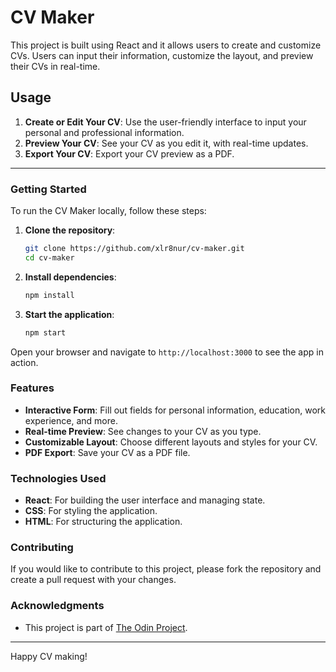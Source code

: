 # CV Maker

This project is built using React and it allows users to create and customize CVs. Users can input their information, customize the layout, and preview their CVs in real-time.

## Usage

1. **Create or Edit Your CV**: Use the user-friendly interface to input your personal and professional information.
2. **Preview Your CV**: See your CV as you edit it, with real-time updates.
3. **Export Your CV**: Export your CV preview as a PDF.

---

### Getting Started

To run the CV Maker locally, follow these steps:

1. **Clone the repository**:
    ```bash
    git clone https://github.com/xlr8nur/cv-maker.git
    cd cv-maker
    ```

2. **Install dependencies**:
    ```bash
    npm install
    ```

3. **Start the application**:
    ```bash
    npm start
    ```

Open your browser and navigate to `http://localhost:3000` to see the app in action.

### Features

- **Interactive Form**: Fill out fields for personal information, education, work experience, and more.
- **Real-time Preview**: See changes to your CV as you type.
- **Customizable Layout**: Choose different layouts and styles for your CV.
- **PDF Export**: Save your CV as a PDF file.

### Technologies Used

- **React**: For building the user interface and managing state.
- **CSS**: For styling the application.
- **HTML**: For structuring the application.

### Contributing

If you would like to contribute to this project, please fork the repository and create a pull request with your changes.

### Acknowledgments

- This project is part of [The Odin Project](https://www.theodinproject.com/).

---

Happy CV making!
